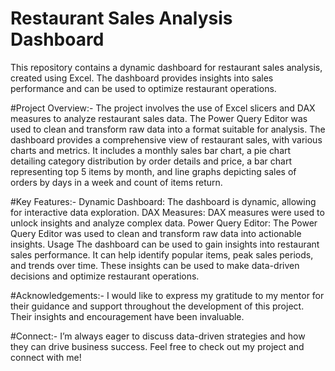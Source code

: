 # Restaurant Sales Analysis Dashboard
This repository contains a dynamic dashboard for restaurant sales analysis, created using Excel. 
The dashboard provides insights into sales performance and can be used to optimize restaurant operations.

#Project Overview:-
The project involves the use of Excel slicers and DAX measures to analyze restaurant sales data. 
The Power Query Editor was used to clean and transform raw data into a format suitable for analysis.
The dashboard provides a comprehensive view of restaurant sales, with various charts and metrics. 
It includes a monthly sales bar chart, a pie chart detailing category distribution by order details and price, a bar chart representing top 5 items by month, and line graphs depicting sales of orders by days in a week and count of items return.

#Key Features:-
Dynamic Dashboard: The dashboard is dynamic, allowing for interactive data exploration.
DAX Measures: DAX measures were used to unlock insights and analyze complex data.
Power Query Editor: The Power Query Editor was used to clean and transform raw data into actionable insights.
Usage
The dashboard can be used to gain insights into restaurant sales performance. It can help identify popular items, peak sales periods, and trends over time. These insights can be used to make data-driven decisions and optimize restaurant operations.

#Acknowledgements:-
I would like to express my gratitude to my mentor for their guidance and support throughout the development of this project. Their insights and encouragement have been invaluable.

#Connect:-
I’m always eager to discuss data-driven strategies and how they can drive business success. Feel free to check out my project and connect with me!
